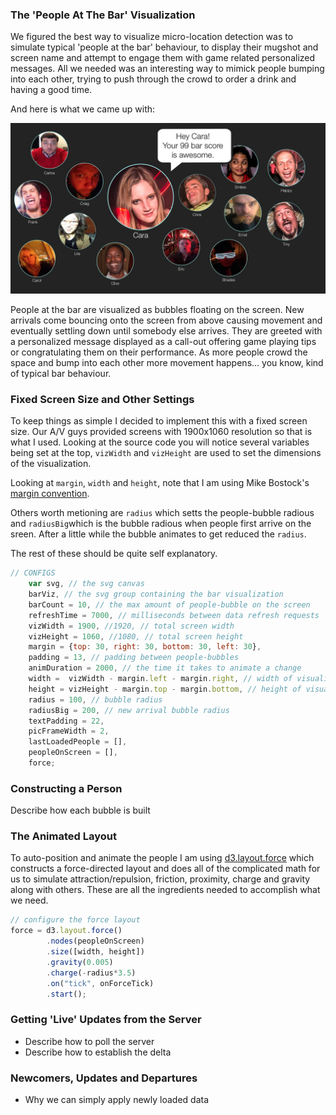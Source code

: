 ### The 'People At The Bar' Visualization

We figured the best way to visualize micro-location detection was to simulate typical 'people at the bar' behaviour, to display their mugshot and screen name and attempt to engage them with game related personalized messages. All we needed was an interesting way to mimick people bumping into each other, trying to push through the crowd to order a drink and having a good time.

And here is what we came up with:

![alt text](/img/people-at-bar.jpg "At The Bar Visualization")

People at the bar are visualized as bubbles floating on the screen. New arrivals come bouncing onto the screen from above causing movement and eventually settling down until somebody else arrives. They are greeted with a personalized message displayed as a call-out offering game playing tips or congratulating them on their performance. As more people crowd the space and bump into each other more movement happens… you know, kind of typical bar behaviour.

### Fixed Screen Size and Other Settings

To keep things as simple I decided to implement this with a fixed screen size. Our A/V guys provided screens with 1900x1060 resolution so that is what I used. Looking at the source code you will notice several variables being set at the top, `vizWidth` and `vizHeight` are used to set the dimensions of the visualization.

Looking at `margin`, `width` and `height`, note that I am using Mike Bostock's [margin convention](http://bl.ocks.org/mbostock/3019563).

Others worth metioning are `radius` which setts the people-bubble radious and `radiusBig`which is the bubble radious when people first arrive on the sreen. After a little while the bubble animates to get reduced the `radius`.

The rest of these should be quite self explanatory.

```javascript
// CONFIGS
    var svg, // the svg canvas
	barViz, // the svg group containing the bar visualization
	barCount = 10, // the max amount of people-bubble on the screen 
	refreshTime = 7000, // milliseconds between data refresh requests 
	vizWidth = 1900, //1920, // total screen width
	vizHeight = 1060, //1080, // total screen height
	margin = {top: 30, right: 30, bottom: 30, left: 30},
	padding = 13, // padding between people-bubbles
	animDuration = 2000, // the time it takes to animate a change
	width =  vizWidth - margin.left - margin.right, // width of visualization
	height = vizHeight - margin.top - margin.bottom, // height of visualization
	radius = 100, // bubble radius
	radiusBig = 200, // new arrival bubble radius
	textPadding = 22,
	picFrameWidth = 2,
	lastLoadedPeople = [],
	peopleOnScreen = [],
	force;
```





### Constructing a Person

Describe how each bubble is built


### The Animated Layout

To auto-position and animate the people I am using [d3.layout.force](https://github.com/mbostock/d3/wiki/Force-Layout#force) which constructs a force-directed layout and does all of the complicated math for us to simulate attraction/repulsion, friction, proximity, charge and gravity along with others. These are all the ingredients needed to accomplish what we need.

```javascript
// configure the force layout
force = d3.layout.force()
	    .nodes(peopleOnScreen)
	    .size([width, height])
	    .gravity(0.005)
	    .charge(-radius*3.5)
	    .on("tick", onForceTick)
	    .start();
```

### Getting 'Live' Updates from the Server

- Describe how to poll the server
- Describe how to establish the delta


### Newcomers, Updates and Departures

- Why we can simply apply newly loaded data 




